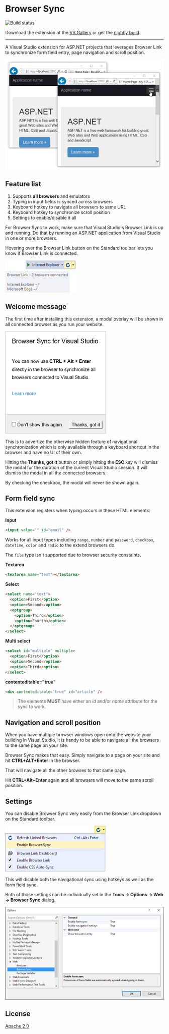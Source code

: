 # Browser Sync

[![Build status](https://ci.appveyor.com/api/projects/status/o508r208jkg13ob3?svg=true)](https://ci.appveyor.com/project/madskristensen/browsersync)

Download the extension at the
[VS Gallery](https://visualstudiogallery.msdn.microsoft.com/5741a548-5179-4a77-ad96-fca71535774d)
or get the
[nightly build](http://vsixgallery.com/extension/10d9b3af-1338-4c45-bc99-4ec38c3a11fb/)

------------------------------------------

A Visual Studio extension for ASP.NET projects that
leverages Browser Link to synchronize form field entry,
page navigation and scroll position.

![Browser Sync demo](art/animation.gif)

## Feature list

1. Supports **all browsers** and emulators
2. Typing in input fields is synced across browsers
3. Keyboard hotkey to navigate all browsers to same URL
4. Keyboard hotkey to synchronize scroll position
5. Settings to enable/disable it all

For Browser Sync to work, make sure that Visual Studio's
Browser Link is up and running. Do that by running an
ASP.NET application from Visual Studio in one or more
browsers.

Hovering over the Browser Link button on the Standard
toolbar lets you know if Browser Link is connected.

![Browser Link Tooltip](art/browser-link-tooltip.png)

## Welcome message
The first time after installing this extension, a modal
overlay will be shown in all connected browser as you run
your website.

![Browser overlay](art/overlay.png)

This is to advertize the otherwise hidden feature of
navigational synchronization which is only available through
a keyboard shortcut in the browser and have no UI of their
own.

Hitting the **Thanks, got it** button or simply hitting
the **ESC** key will dismiss the modal for the duration of
the current Visual Studio session. It will dismiss the modal
in all the connected browsers.

By checking the checkbox, the modal will never be shown
again.

## Form field sync
This extension registers when typing occurs in these
HTML elements:

**Input**
```html
<input value="" id="email" />
```

Works for all input types including `range`, `number` and
`password`, `checkbox`, `datetime`, `color` and `radio`
to the extend browsers do.

The `file` type isn't supported due to browser security
constaints.

**Textarea**
```html
<textarea name="text"></textarea>
```

**Select**
```html
<select name="text">
  <option>First</option>
  <option>Second</option>
  <optgroup>
    <option>Third</option>
    <option>Fourth</option>
  </optgroup>
</select>
```

**Multi select**
```html
<select id="multiple" multiple>
  <option>First</option>
  <option>Second</option>
  <option>Third</option>
</select>
```

**contenteditable="true"**
```html
<div contenteditable="true" id="article" />
```

> The elements **MUST** have either an _id_ and/or _name_
> attribute for the sync to work.

## Navigation and scroll position
When you have multiple browser windows open onto the
website your building in Visual Studio, it is handy to
be able to navigate all the browsers to the same page on
your site.

Browser Sync makes that easy. Simply navigate to a page
on your site and hit **CTRL+ALT+Enter** in the browser.

That will navigate all the other browses to that same page.

Hit **CTRL+Alt+Enter** again and all browsers will move
to the same scroll position.

## Settings
You can disable Browser Sync very easily from the Browser
Link dropdown on the Standard toolbar.

![Browser Link Menu](art/browser-link-menu.png)

This will disable both the navigational sync using hotkeys
as well as the form field sync.

Both of those settings can be individually set in the
**Tools -> Options -> Web -> Browser Sync** dialog.

![Settings](art/settings.png)

## License

[Apache 2.0](LICENSE)